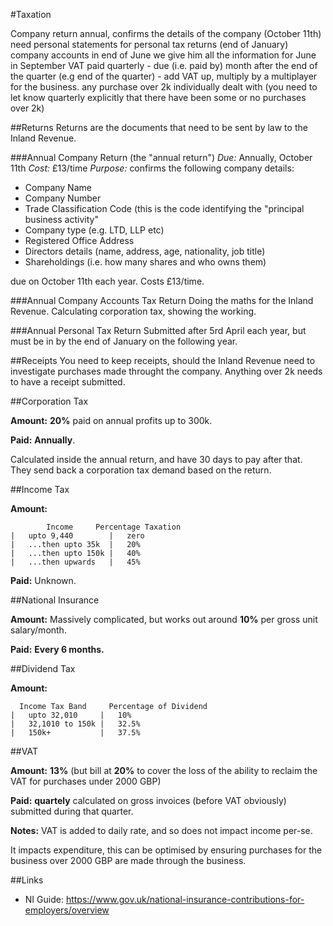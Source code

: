 #Taxation

Company return annual, confirms the details of the company (October 11th)
need personal statements for personal tax returns (end of January)
company accounts in end of June
we give him all the information for June in September
VAT paid quarterly - due (i.e. paid by) month after the end of the quarter (e.g end of the quarter) - add VAT up, multiply by a multiplayer for the business. any purchase over 2k individually dealt with (you need to let know quarterly explicitly that there have been some or no purchases over 2k)


##Returns 
Returns are the documents that need to be sent by law to the Inland Revenue.

###Annual Company Return (the "annual return")
*Due:* Annually, October 11th
*Cost:* £13/time
*Purpose:* confirms the following company details:
 - Company Name
 - Company Number
 - Trade Classification Code (this is the code identifying the "principal business activity"
 - Company type (e.g. LTD, LLP etc)
 - Registered Office Address
 - Directors details (name, address, age, nationality, job title)
 - Shareholdings (i.e. how many shares and who owns them)


due on October 11th each year. Costs £13/time.

###Annual Company Accounts Tax Return
Doing the maths for the Inland Revenue. Calculating corporation tax, showing the working.

###Annual Personal Tax Return
Submitted after 5rd April each year, but must be in by the end of January on the following year.

##Receipts
You need to keep receipts, should the Inland Revenue need to investigate purchases made throught the company. Anything over 2k needs to have a receipt submitted.


##Corporation Tax

**Amount:** **20%** paid on annual profits up to 300k.
 
 **Paid:** **Annually**.
 
Calculated inside the annual return, and have 30 days to pay after that. They send back a corporation tax demand based on the return.

##Income Tax

**Amount:**

            Income     Percentage Taxation
    |   upto 9,440        |   zero
    |   ...then upto 35k  |   20%
    |   ...then upto 150k |   40%
    |   ...then upwards   |   45%
    
 **Paid:** Unknown.

##National Insurance

**Amount:** Massively complicated, but works out around **10%** per gross unit salary/month.

**Paid:** **Every 6 months.**

##Dividend Tax

**Amount:**

      Income Tax Band     Percentage of Dividend
    |   upto 32,010     |   10%
    |   32,1010 to 150k |   32.5%
    |   150k+           |   37.5%

##VAT

**Amount:** **13%** (but bill at **20%** to cover the loss of the ability to reclaim the VAT for purchases under 2000 GBP)

**Paid:** **quartely** calculated on gross invoices (before VAT obviously) submitted during that quarter.

**Notes:** VAT is added to daily rate, and so does not impact income per-se.

It impacts expenditure, this can be optimised by ensuring purchases for the business over 2000 GBP are made through the business.

##Links

 - NI Guide: https://www.gov.uk/national-insurance-contributions-for-employers/overview
